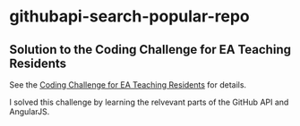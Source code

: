 # githubapi-search-popular-repo

## Solution to the Coding Challenge for EA Teaching Residents

See the [Coding Challenge for EA Teaching Residents](https://github.com/Elevationacademy/repo-search-residents) for details.

I solved this challenge by learning the relvevant parts of the GitHub API and AngularJS.
